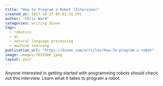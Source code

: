 ```yaml
---
title: "How to Program a Robot [Interview]"
created_at: 2017-10-27 05:01:31 UTC
author: "Chris Ward"
categories: writing dzone
tags:
  - robotics
  - ai
  - natural language processing
  - machine learning
publication_url: "https://dzone.com/articles/how-to-program-a-robot"
image: images/7032986.jpeg
layout: post
---
```

Anyone interested in getting started with programming robots should check out this interview. Learn what it takes to program a robot.

